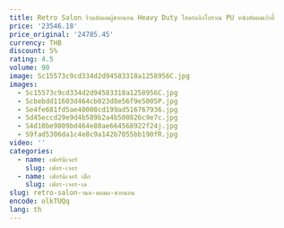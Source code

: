 ```yaml
---
title: Retro Salon ร้านตัดผมผู้ชายนอน Heavy Duty ไฮดรอลิกโบราณ PU หนังตัดผมเก้าอี้
price: '23546.18'
price_original: '24785.45'
currency: THB
discount: 5%
rating: 4.5
volume: 90
image: Sc15573c9cd334d2d94583318a1258956C.jpg
images:
  - Sc15573c9cd334d2d94583318a1258956C.jpg
  - Scbebdd11603d464cb023d8e56f9e5005P.jpg
  - Se4fe681fd5ae40008cd199ad516767936.jpg
  - Sd45eccd29e9d4b589b2a4b500826c9e7c.jpg
  - S4d10be9809bd464e80ae664568922f24j.jpg
  - S9fad5306da1c4e8c9a142b7055bb190fR.jpg
video: ''
categories:
  - name: เฟอร์นิเจอร์
    slug: เฟอร-เจอร
  - name: เฟอร์นิเจอร์ เด็ก
    slug: เฟอร-เจอร-เด
slug: retro-salon-านต-ดผมผ-ชายนอน
encode: olkTUQq
lang: th
---
```

  